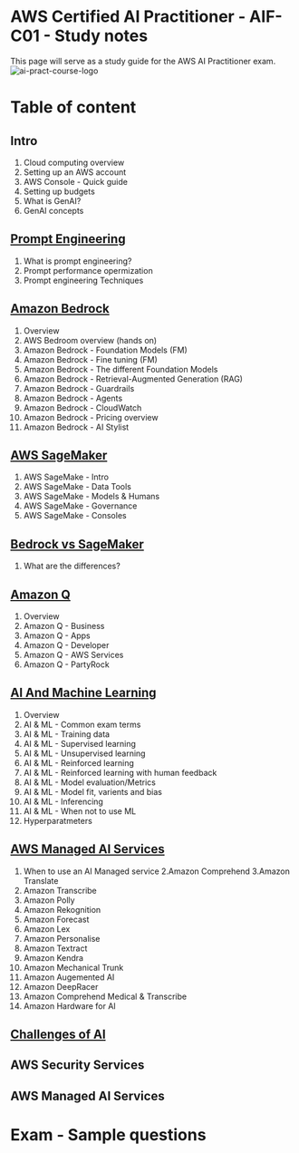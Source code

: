 # AWS Certified AI Practitioner - AIF-C01 - Study notes
This page will serve as a study guide for the AWS AI Practitioner exam.
![ai-pract-course-logo](https://github.com/user-attachments/assets/599b3e9c-dde3-4a54-9c66-cf1e5a000957)

# Table of content

## Intro
1. Cloud computing overview
2. Setting up an AWS account
3. AWS Console - Quick guide
3. Setting up budgets
4. What is GenAI?
5. GenAI concepts
   
## [Prompt Engineering](https://aws.amazon.com/what-is/prompt-engineering/)
1. What is prompt engineering?
2. Prompt performance opermization
3. Prompt engineering Techniques

## [Amazon Bedrock](https://aws.amazon.com/bedrock/?gclid=Cj0KCQjwrp-3BhDgARIsAEWJ6SxbEaPkg-Q09gIUOkMVzO73-OjjauQPVWe2xXdEOSLxMspeDv_dwKIaAqP8EALw_wcB&trk=42edd3ad-f9d1-4bec-98be-19a453395a44&sc_channel=ps&ef_id=Cj0KCQjwrp-3BhDgARIsAEWJ6SxbEaPkg-Q09gIUOkMVzO73-OjjauQPVWe2xXdEOSLxMspeDv_dwKIaAqP8EALw_wcB:G:s&s_kwcid=AL!4422!3!691967596761!e!!g!!amazon%20bedrock!21048269259!166106444144)
1. Overview
2. AWS Bedroom overview (hands on)
3. Amazon Bedrock - Foundation Models (FM)
4. Amazon Bedrock - Fine tuning (FM)
5. Amazon Bedrock - The different Foundation Models
6. Amazon Bedrock - Retrieval-Augmented Generation (RAG)
7. Amazon Bedrock - Guardrails
8. Amazon Bedrock - Agents
9. Amazon Bedrock - CloudWatch
10. Amazon Bedrock - Pricing overview
11. Amazon Bedrock - AI Stylist

## [AWS SageMaker](https://aws.amazon.com/sagemaker/)
1. AWS SageMake - Intro
2. AWS SageMake - Data Tools
3. AWS SageMake - Models & Humans
4. AWS SageMake - Governance
5. AWS SageMake - Consoles

## [Bedrock vs SageMaker](https://docs.aws.amazon.com/decision-guides/latest/bedrock-or-sagemaker/bedrock-or-sagemaker.html)
1. What are the differences?
   
## [Amazon Q](https://aws.amazon.com/q/)
1. Overview
2. Amazon Q - Business
3. Amazon Q - Apps
4. Amazon Q - Developer
5. Amazon Q - AWS Services
6. Amazon Q - PartyRock

## [AI And Machine Learning](https://aws.amazon.com/training/learn-about/machine-learning/)
1. Overview
2. AI & ML - Common exam terms
3. AI & ML - Training data
4. AI & ML - Supervised learning
5. AI & ML - Unsupervised learning
6. AI & ML - Reinforced learning
7. AI & ML - Reinforced learning with human feedback
8. AI & ML - Model evaluation/Metrics
9. AI & ML - Model fit, varients and bias
10. AI & ML - Inferencing
11. AI & ML - When not to use ML
12. Hyperparatmeters

## [AWS Managed AI Services](https://aws.amazon.com/ai/services/)
1. When to use an AI Managed service
2.Amazon Comprehend
3.Amazon Translate
4. Amazon Transcribe
5. Amazon Polly
6. Amazon Rekognition
7. Amazon Forecast
8. Amazon Lex
9. Amazon Personalise
10. Amazon Textract
11. Amazon Kendra
12. Amazon Mechanical Trunk
12. Amazon Augemented AI
14. Amazon DeepRacer
15. Amazon Comprehend Medical & Transcribe
16. Amazon Hardware for AI

## [Challenges of AI](https://aws.amazon.com/blogs/publicsector/introducing-the-amazon-trusted-ai-challenge/#:~:text=The%20Amazon%20Trusted%20AI%20Challenge%20aims%20to%20enhance%20the%20safety,AI%2Dassisted%20software%20development%20tools.)

## AWS Security Services

## AWS Managed AI Services

# Exam - Sample questions
